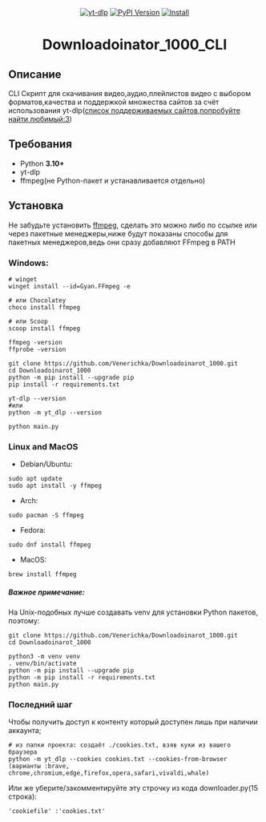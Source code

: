 
<p align="center">
  <a href="https://github.com/yt-dlp/yt-dlp"><img alt="yt-dlp" src="https://img.shields.io/badge/yt-dlp-GitHub-black?style=for-the-badge&logo=github&logoColor=white"/></a>
  <a href="https://pypi.org/project/yt-dlp/"><img alt="PyPI Version" src="https://img.shields.io/pypi/v/yt-dlp?style=for-the-badge"/></a>
  <a href="https://pypi.org/project/yt-dlp/"><img alt="Install" src="https://img.shields.io/badge/Install-pip%20install-blue?style=for-the-badge&logo=pypi&logoColor=white"/></a>
</p>
<h1 align="center">Downloadoinator_1000_CLI</h1>


## Описание
CLI Cкрипт для скачивания видео,аудио,плейлистов видео с выбором форматов,качества и поддержкой множества сайтов за счёт использования yt-dlp([список поддерживаемых сайтов,попробуйте найти любимый:3](https://github.com/yt-dlp/yt-dlp/blob/master/supportedsites.md)) 
## Требования

- Python **3.10+**
- yt-dlp
- ffmpeg(не Python-пакет и устанавливается отдельно)

## Установка

Не забудьте установить [ffmpeg](https://www.ffmpeg.org/download.html), сделать это можно либо по ссылке или через пакетные менеджеры,ниже будут показаны способы для пакетных менеджеров,ведь они сразу добавляют FFmpeg в PATH

### Windows:
```
# winget
winget install --id=Gyan.FFmpeg -e

# или Chocolatey
choco install ffmpeg

# или Scoop
scoop install ffmpeg

ffmpeg -version
ffprobe -version

git clone https://github.com/Venerichka/Downloadoinarot_1000.git
cd Downloadoinarot_1000
python -m pip install --upgrade pip
pip install -r requirements.txt

yt-dlp --version
#или
python -m yt_dlp --version

python main.py
```

### Linux and MacOS

- Debian/Ubuntu:
```
sudo apt update
sudo apt install -y ffmpeg
```
- Arch:
```
sudo pacman -S ffmpeg
```
- Fedora:
```
sudo dnf install ffmpeg
```
 - MacOS:
```
brew install ffmpeg
```

##### Важное примечание:
На Unix-подобных лучше создавать venv для установки Python пакетов, поэтому:
```
git clone https://github.com/Venerichka/Downloadoinarot_1000.git
cd Downloadoinarot_1000

python3 -m venv venv
. venv/bin/activate
python -m pip install --upgrade pip
python -m pip install -r requirements.txt
python main.py
```


### Последний шаг
Чтобы получить доступ к контенту который доступен лишь при наличии аккаунта;
```
# из папки проекта: создаёт ./cookies.txt, взяв куки из вашего браузера
python -m yt_dlp --cookies cookies.txt --cookies-from-browser (варианты :brave, chrome,chromium,edge,firefox,opera,safari,vivaldi,whale)  
```
Или же уберите/закомментируйте эту строчку из кода downloader.py(15 строка):
```
'cookiefile' :'cookies.txt'
```
